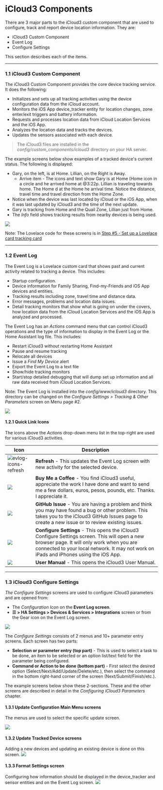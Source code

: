 # iCloud3 Components

There are 3 major parts to the iCloud3 custom component that are used to configure, track and report device location information. They are:

- iCloud3 Custom Component 
- Event Log
- Configure Settings

This section describes each of the items.



------

### 1.1 iCloud3 Custom Component

The iCloud3 Custom Component provides the core device tracking service. It does the following:
  - Initializes and sets up all tracking activities using the device configuration data from the iCloud account.
  - Monitors the iOS App device_tracker entity for location changes, zone enter/exit triggers and battery information.
  - Requests and processes location data from iCloud Location Services and the iOS App.
  - Analyzes the location data and tracks the devices.
  - Updates the sensors associated with each device.

> The iCloud3 files are installed in the *config/custom_components/icloud3* directory on your HA server.


The example screens below show examples of a tracked device's current status. The following is displayed:

- Gary, on the left, is at Home. Lillian, on the Right is Away.
  - Arrive item - The icons and text show Gary is at Home (Home icon in a circle and he arrived home at @3:22p. Lillian is traveling towards home. The Home d at the Home he arrival time. Notice the distance, travel time and travel direction from the Home Zone. 
- Notice when the device was last located by iCloud or the iOS App, when it was last updated by iCloud3 and the time of the next update. 
- Gary is tracking from Home and the Quail Zone, Lillian just from Home.
- The *Info* field shows tracking results from nearby devices is being used.


![](../images/track-gary-home-lillian-away-captions.png)



Note: The Lovelace code for these screens is in [Step #5 - Set up a Lovelace card tracking card](.../2.0-installing-and-configuring?id=step-6-set-up-a-lovelace-card-tracking-card) 

------

### 1.2 Event Log

The Event Log is a Lovelace custom card that shows past and current activity related to tracking a device. This includes:

- Startup configuration.
- Device information for Family Sharing, Find-my-Friends and iOS App devices and entities.
- Tracking results including zone, travel time and distance data.
- Error messages, problems and location data issues.
- Detail tracking monitors that show what is going on under the covers, how location data from the iCloud Location Services and the iOS App is analyzed and processed.

The Event Log has an *Actions* command menu that can control iCloud3 operations and the type of information to display in the Event Log or the Home Assistant log file. This includes:
- Restart iCloud3 without restarting Home Assistant
- Pause and resume tracking
- Relocate all devices
- Issue a *Find My Device* alert
- Export the Event Log to a text file
- Show/hide tracking monitors
- Start/stop detailed debugging that will dump set up information and all raw data received from iCloud Location Services.

Note: The Event Log is installed into the *config/www/icloud3* directory. This directory can be changed on the *Configure Settings > Tracking & Other Parameters* screen on Menu page #2.


![](../images/track-evlog-gary-tfz-away-lillian-home.png)



#### 1.2.1 Quick Link Icons

The icons above the *Actions* drop-down menu list in the top-right are used for various iCloud3 activities.

| Icon                                                      | Description                                                  |
| --------------------------------------------------------- | ------------------------------------------------------------ |
| ![evlog-icons-refresh](../images/evlog-icons-refresh.png) | **Refresh** - This updates the Event Log screen with new activity for the selected device. |
| ![](../images/evlog-icons-coffee.png)                     | **Buy Me a Coffee** - You find iCloud3 useful, appreciate the work I have done and want to send me a few dollars, euros, pesos, pounds, etc. Thanks. I appreciate it. |
| ![](../images/evlog-icons-issues.png)                     | **GitHub Issue** - You are having a problem and think you may have found a bug or other problem. This takes you to the iCloud3 GitHub Issues page to create a new issue or to review existing issues. |
| ![](../images/evlog-icons-config.png)                     | **Configure Settings** - This opens the iCloud3 Configure Settings screen. This will open a new browser page. It will only work when you are connected to your local network. It may not work on iPads and iPhones using the iOS App. |
| ![](../images/evlog-icons-help.png)                       | **User Manual** - This opens the iCloud3 User Manual.        |



------

### 1.3  iCloud3 Configure Settings

*The Configure Settings* screens are used to configure iCloud3 parameters and are opened from:

- The *Configuration Icon*  on the **Event Log screen**.
- **☰ > HA Settings > Devices & Services > Integrations** screen or from the Gear icon on the Event Log screen. 

![](../images/cf-configure.png)

The *Configure Settings* consists of 2 menus and 10+ parameter entry screens. Each screen has two parts:

- **Selection or parameter entry (top part)** - This is used to select a task to be done, an item to be selected or an option list/text field for the parameter being configured.
- **Command or Action to be done (bottom part)** - First select the desired option (Select/Next/Add/Update/Delete/etc.), then select the command in the bottom right-hand corner of the screen (Next/Submit/Finish/etc.).

The example screens below show these 2-sections. These and the other screens are described in detail in the *Configuring iCloud3 Parameters* chapter.



#### 1.3.1 Update Configuration Main Menu screens

The menus are used to select the specific update screen.

![](../images/cf-menu-1-2-sbs.png)



#### 1.3.2 Update Tracked Device screens

Adding a new devices and updating an existing device is done on this screen.
![](../images/cf-device-update.png)



#### 1.3.3 Format Settings screen

Configuring how information should be displayed in the device_tracker and sensor entities and on the Event Log screen. 
![](../images/cf-format-settings.png)

